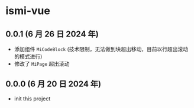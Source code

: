 # ismi-vue

## 0.0.1 (6 月 26 日 2024 年)

- 添加组件 `MiCodeBlock` (技术限制，无法做到块超出移动，目前以行超出滚动的模式进行)
- 修改了 `MiPage` 超出滚动

## 0.0.0 (6 月 20 日 2024 年)

- init this project
